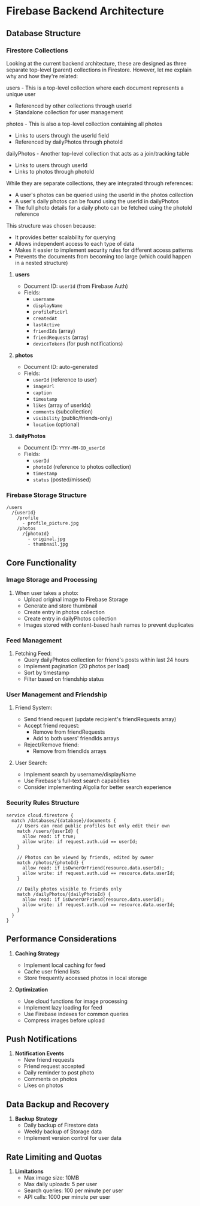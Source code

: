 # Firebase Backend Architecture

## Database Structure

### Firestore Collections

Looking at the current backend architecture, these are designed as three separate top-level (parent) collections in Firestore. However, let me explain why and how they're related:

users - This is a top-level collection where each document represents a unique user
- Referenced by other collections through userId
- Standalone collection for user management

photos - This is also a top-level collection containing all photos
- Links to users through the userId field
- Referenced by dailyPhotos through photoId

dailyPhotos - Another top-level collection that acts as a join/tracking table
- Links to users through userId
- Links to photos through photoId

While they are separate collections, they are integrated through references:
- A user's photos can be queried using the userId in the photos collection
- A user's daily photos can be found using the userId in dailyPhotos
- The full photo details for a daily photo can be fetched using the photoId reference

This structure was chosen because:
- It provides better scalability for querying
- Allows independent access to each type of data
- Makes it easier to implement security rules for different access patterns
- Prevents the documents from becoming too large (which could happen in a nested structure)

1. **users**
   - Document ID: `userId` (from Firebase Auth)
   - Fields:
     - `username`
     - `displayName`
     - `profilePicUrl`
     - `createdAt`
     - `lastActive`
     - `friendIds` (array)
     - `friendRequests` (array)
     - `deviceTokens` (for push notifications)

2. **photos**
   - Document ID: auto-generated
   - Fields:
     - `userId` (reference to user)
     - `imageUrl`
     - `caption`
     - `timestamp`
     - `likes` (array of userIds)
     - `comments` (subcollection)
     - `visibility` (public/friends-only)
     - `location` (optional)

3. **dailyPhotos**
   - Document ID: `YYYY-MM-DD_userId`
   - Fields:
     - `userId`
     - `photoId` (reference to photos collection)
     - `timestamp`
     - `status` (posted/missed)

### Firebase Storage Structure

```
/users
  /{userId}
    /profile
      - profile_picture.jpg
    /photos
      /{photoId}
        - original.jpg
        - thumbnail.jpg
```

## Core Functionality

### Image Storage and Processing
1. When user takes a photo:
   - Upload original image to Firebase Storage
   - Generate and store thumbnail
   - Create entry in photos collection
   - Create entry in dailyPhotos collection
   - Images stored with content-based hash names to prevent duplicates

### Feed Management
1. Fetching Feed:
   - Query dailyPhotos collection for friend's posts within last 24 hours
   - Implement pagination (20 photos per load)
   - Sort by timestamp
   - Filter based on friendship status

### User Management and Friendship
1. Friend System:
   - Send friend request (update recipient's friendRequests array)
   - Accept friend request:
     - Remove from friendRequests
     - Add to both users' friendIds arrays
   - Reject/Remove friend:
     - Remove from friendIds arrays

2. User Search:
   - Implement search by username/displayName
   - Use Firebase's full-text search capabilities
   - Consider implementing Algolia for better search experience

### Security Rules Structure

```
service cloud.firestore {
  match /databases/{database}/documents {
    // Users can read public profiles but only edit their own
    match /users/{userId} {
      allow read: if true;
      allow write: if request.auth.uid == userId;
    }

    // Photos can be viewed by friends, edited by owner
    match /photos/{photoId} {
      allow read: if isOwnerOrFriend(resource.data.userId);
      allow write: if request.auth.uid == resource.data.userId;
    }

    // Daily photos visible to friends only
    match /dailyPhotos/{dailyPhotoId} {
      allow read: if isOwnerOrFriend(resource.data.userId);
      allow write: if request.auth.uid == resource.data.userId;
    }
  }
}
```

## Performance Considerations

1. **Caching Strategy**
   - Implement local caching for feed
   - Cache user friend lists
   - Store frequently accessed photos in local storage

2. **Optimization**
   - Use cloud functions for image processing
   - Implement lazy loading for feed
   - Use Firebase indexes for common queries
   - Compress images before upload

## Push Notifications

1. **Notification Events**
   - New friend requests
   - Friend request accepted
   - Daily reminder to post photo
   - Comments on photos
   - Likes on photos

## Data Backup and Recovery

1. **Backup Strategy**
   - Daily backup of Firestore data
   - Weekly backup of Storage data
   - Implement version control for user data

## Rate Limiting and Quotas

1. **Limitations**
   - Max image size: 10MB
   - Max daily uploads: 5 per user
   - Search queries: 100 per minute per user
   - API calls: 1000 per minute per user 